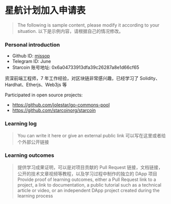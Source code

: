 

# 星航计划加入申请表

> The following is sample content, please modify it according to your situation.
> 以下是示例内容，请根据自己的情况修改。

### Personal introduction

* Github ID: [missop](https://github.com/missop)
* Telegram ID: June
* Starcoin 账号地址: 0x6a04733913dfa39c26287a8e1d66cf65

资深前端工程师，7 年工作经验，对区块链非常感兴趣，已经学习了 Solidity、Hardhat、Etherjs、Web3js 等

Participated in open source projects:

* https://github.com/jolestar/go-commons-pool  
* https://github.com/starcoinorg/starcoin

### Learning log

> You can write it here or give an external public link
> 可以写在这里或者给个外部公开链接

### Learning outcomes

> 提供学习成果证明，可以是对项目贡献的 Pull Request 链接，文档链接，公开的技术文章视频等教程，以及学习过程中制作的独立的 DApp 项目
> Provide proof of learning outcomes, either a Pull Request link to a project, a link to documentation, a public tutorial such as a technical article or video, or an independent DApp project created during the learning process





